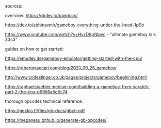sources:

overview:
https://gbdev.io/pandocs/

https://dev.to/abhinavmir/gameboy-everything-under-the-hood-1p0b

https://www.youtube.com/watch?v=HyzD8pNlpwI - "ultimate gameboy talk 33c3"

guides on how to get started:

https://emudev.de/gameboy-emulator/getting-started-with-the-cpu/

https://robertovaccari.com/blog/2020_09_26_gameboy/

http://www.codeslinger.co.uk/pages/projects/gameboy/beginning.html

https://raphaelstaebler.medium.com/building-a-gameboy-from-scratch-part-2-the-cpu-d6986a5c6c74

thorough opcodes technical reference:

https://gekkio.fi/files/gb-docs/gbctr.pdf

https://meganesu.github.io/generate-gb-opcodes/
